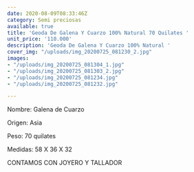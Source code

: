 ```yaml
---
date: 2020-08-09T08:33:46Z
category: Semi preciosas
available: true
title: 'Geoda De Galena Y Cuarzo 100% Natural 70 Quilates '
unit_price: '110.000'
description: 'Geoda De Galena Y Cuarzo 100% Natural '
cover_img: "/uploads/img_20200725_081230_2.jpg"
images:
- "/uploads/img_20200725_081304_1.jpg"
- "/uploads/img_20200725_081303_2.jpg"
- "/uploads/img_20200725_081234.jpg"
- "/uploads/img_20200725_081232.jpg"

---
```

Nombre: Galena de Cuarzo

Origen: Asia 

Peso: 70 quilates

Medidas: 58 X 36 X 32

CONTAMOS CON JOYERO Y TALLADOR